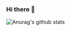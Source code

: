 ### 
### Hi there 👋

![Anurag's github stats](https://github-readme-stats.vercel.app/api?username=natmacedo&count_private=true)




